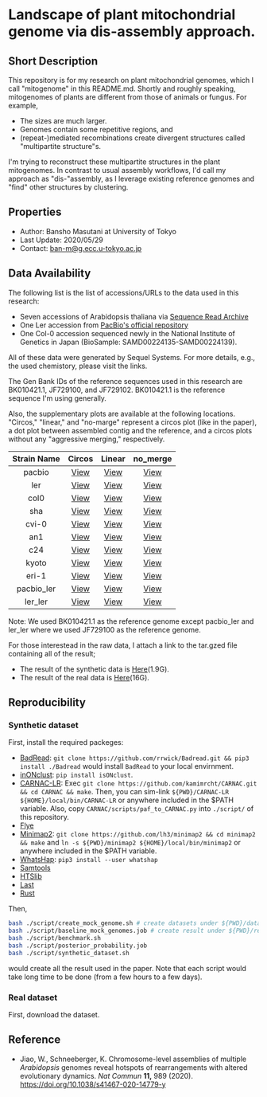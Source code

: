 # Landscape of plant mitochondrial genome via dis-assembly approach.



## Short Description



This repository is for my research on plant mitochondrial genomes, which I call "mitogenome" in this README.md. Shortly and roughly speaking, mitogenomes of plants are different from those of animals or fungus. For example, 

- The sizes are much larger.
- Genomes contain some repetitive regions, and
-  (repeat-)mediated recombinations create divergent structures called "multipartite structure"s.

I'm trying to reconstruct these multipartite structures in the plant mitogenomes. In contrast to usual assembly workflows, I'd call my approach as "dis-"assembly, as I leverage existing reference genomes and "find" other structures by clustering.



## Properties

- Author: Bansho Masutani at University of Tokyo
- Last Update: 2020/05/29
- Contact: ban-m@g.ecc.u-tokyo.ac.jp



## Data Availability

The following list is the list of accessions/URLs to the data used in this research:

- Seven accessions of Arabidopsis thaliana via [Sequence Read Archive]( https://www.ebi.ac.uk/ena/data/view/PRJEB31147)
- One Ler accession from [PacBio's official repository](https://downloads.pacbcloud.com/public/SequelData/ArabidopsisDemoData/)
- One Col-0 accession sequenced newly in the National Institute of Genetics in Japan (BioSample: SAMD00224135-SAMD00224139).

All of these data were generated by Sequel Systems. For more details, e.g., the used chemistory, please visit the links.

The Gen Bank IDs of the reference sequences used in this research are BK010421.1, JF729100, and JF729102. BK010421.1 is the reference sequence I'm using generally.

Also, the supplementary plots are available at the following locations. "Circos," "linear," and "no-marge" represent a circos plot (like in the paper), a dot plot between assembled contig and the reference, and a circos plots without any "aggressive merging," respectively.

|Strain Name | Circos | Linear | no_merge |
|:----------:|:------:|:------:|:--------:|
|pacbio | [View](https://mlab.cb.k.u-tokyo.ac.jp/~ban-m/mitochondria_assembly/pacbio/circos.html)|[View](https://mlab.cb.k.u-tokyo.ac.jp/~ban-m/mitochondria_assembly//linear.html)|[View](https://mlab.cb.k.u-tokyo.ac.jp/~ban-m/mitochondria_assembly/pacbio/no_merge.html)|
|ler | [View](https://mlab.cb.k.u-tokyo.ac.jp/~ban-m/mitochondria_assembly/ler/circos.html)|[View](https://mlab.cb.k.u-tokyo.ac.jp/~ban-m/mitochondria_assembly//linear.html)|[View](https://mlab.cb.k.u-tokyo.ac.jp/~ban-m/mitochondria_assembly/ler/no_merge.html)|
|col0| [View](https://mlab.cb.k.u-tokyo.ac.jp/~ban-m/mitochondria_assembly/col0_1106_exp2/circos.html)|[View](https://mlab.cb.k.u-tokyo.ac.jp/~ban-m/mitochondria_assembly//linear.html)|[View](https://mlab.cb.k.u-tokyo.ac.jp/~ban-m/mitochondria_assembly/col0_1106_exp2/no_merge.html)|
|sha | [View](https://mlab.cb.k.u-tokyo.ac.jp/~ban-m/mitochondria_assembly/sha/circos.html)|[View](https://mlab.cb.k.u-tokyo.ac.jp/~ban-m/mitochondria_assembly//linear.html)|[View](https://mlab.cb.k.u-tokyo.ac.jp/~ban-m/mitochondria_assembly/sha/no_merge.html)|
|cvi-0 | [View](https://mlab.cb.k.u-tokyo.ac.jp/~ban-m/mitochondria_assembly/cvi/circos.html)|[View](https://mlab.cb.k.u-tokyo.ac.jp/~ban-m/mitochondria_assembly//linear.html)|[View](https://mlab.cb.k.u-tokyo.ac.jp/~ban-m/mitochondria_assembly/cvi/no_merge.html)|
|an1 | [View](https://mlab.cb.k.u-tokyo.ac.jp/~ban-m/mitochondria_assembly/an1/circos.html)|[View](https://mlab.cb.k.u-tokyo.ac.jp/~ban-m/mitochondria_assembly//linear.html)|[View](https://mlab.cb.k.u-tokyo.ac.jp/~ban-m/mitochondria_assembly/an1/no_merge.html)|
|c24 | [View](https://mlab.cb.k.u-tokyo.ac.jp/~ban-m/mitochondria_assembly/c24/circos.html)|[View](https://mlab.cb.k.u-tokyo.ac.jp/~ban-m/mitochondria_assembly//linear.html)|[View](https://mlab.cb.k.u-tokyo.ac.jp/~ban-m/mitochondria_assembly/c24/no_merge.html)|
|kyoto | [View](https://mlab.cb.k.u-tokyo.ac.jp/~ban-m/mitochondria_assembly/kyo/circos.html)|[View](https://mlab.cb.k.u-tokyo.ac.jp/~ban-m/mitochondria_assembly//linear.html)|[View](https://mlab.cb.k.u-tokyo.ac.jp/~ban-m/mitochondria_assembly/kyo/no_merge.html)|
|eri-1 | [View](https://mlab.cb.k.u-tokyo.ac.jp/~ban-m/mitochondria_assembly/eri/circos.html)|[View](https://mlab.cb.k.u-tokyo.ac.jp/~ban-m/mitochondria_assembly//linear.html)|[View](https://mlab.cb.k.u-tokyo.ac.jp/~ban-m/mitochondria_assembly/eri/no_merge.html)|
|pacbio_ler | [View](https://mlab.cb.k.u-tokyo.ac.jp/~ban-m/mitochondria_assembly/pacbio_ler/circos.html)|[View](https://mlab.cb.k.u-tokyo.ac.jp/~ban-m/mitochondria_assembly//linear.html)|[View](https://mlab.cb.k.u-tokyo.ac.jp/~ban-m/mitochondria_assembly/pacbio_ler/no_merge.html)|
|ler_ler | [View](https://mlab.cb.k.u-tokyo.ac.jp/~ban-m/mitochondria_assembly/ler_ler/circos.html)|[View](https://mlab.cb.k.u-tokyo.ac.jp/~ban-m/mitochondria_assembly//linear.html)|[View](https://mlab.cb.k.u-tokyo.ac.jp/~ban-m/mitochondria_assembly/ler_ler/no_merge.html)|

Note: We used BK010421.1 as the reference genome except pacbio_ler and ler_ler where we used JF729100 as the reference genome.

For those interestead in the raw data, I attach a link to the tar.gzed file containing all of the result;

- The result of the synthetic data is [Here](https://mlab.cb.k.u-tokyo.ac.jp/~ban-m/mitochondria_assembly/simulated_data_result.tar.gz)(1.9G).
- The result of the real data is [Here](https://mlab.cb.k.u-tokyo.ac.jp/~ban-m/mitochondria_assembly/disassembly.tar.gz)(16G).

## Reproducibility

### Synthetic dataset

First, install the required packeges:

- [BadRead](https://github.com/rrwick/Badread): `git clone https://github.com/rrwick/Badread.git && pip3 install ./Badread` would install `BadRead` to your local envirnment.
- [inONclust](https://github.com/ksahlin/isONclust): `pip install isONclust`.
- [CARNAC-LR](https://github.com/kamimrcht/CARNAC-LR): Exec `git clone https://github.com/kamimrcht/CARNAC.git && cd CARNAC && make`. Then, you can sim-link `${PWD}/CARNAC-LR ${HOME}/local/bin/CARNAC-LR` or anywhere included in the $PATH variable. Also, copy `CARNAC/scripts/paf_to_CARNAC.py` into `./script/` of this repository.
- [Flye](https://github.com/fenderglass/Flye)
- [Minimap2](https://github.com/lh3/minimap2): `git clone https://github.com/lh3/minimap2 && cd minimap2 && make` and `ln -s ${PWD}/minimap2 ${HOME}/local/bin/minimap2` or anywhere included in the $PATH variable.
- [WhatsHap](https://github.com/whatshap/whatshap): `pip3 install --user whatshap`
- [Samtools](https://github.com/samtools/samtools/releases/tag/1.10)
- [HTSlib](https://github.com/samtools/htslib/releases/tag/1.10.2)
- [Last](http://last.cbrc.jp/)
- [Rust](https://www.rust-lang.org/)

Then, 
```bash
bash ./script/create_mock_genome.sh # create datasets under ${PWD}/data/synthetic_data/
bash ./script/baseline_mock_genomes.job # create result under ${PWD}/result/sythetic_data/
bash ./script/benchmark.sh
bash ./script/posterior_probability.job
bash ./script/synthetic_dataset.sh
```
would create all the result used in the paper. Note that each script would take long time to be done (from a few hours to a few days).

### Real dataset

First, download the dataset.


## Reference

- Jiao, W., Schneeberger, K. Chromosome-level assemblies of multiple *Arabidopsis* genomes reveal hotspots of rearrangements with altered evolutionary dynamics.
  *Nat Commun* **11,** 989 (2020). https://doi.org/10.1038/s41467-020-14779-y


